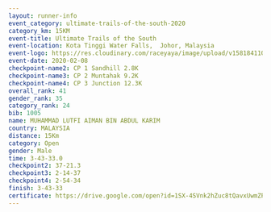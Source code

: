 ```yaml
--- 
layout: runner-info 
event_category: ultimate-trails-of-the-south-2020 
category_km: 15KM 
event-title: Ultimate Trails of the South 
event-location: Kota Tinggi Water Falls,  Johor, Malaysia 
event-logo: https://res.cloudinary.com/raceyaya/image/upload/v1581841103/logo/2020/ultimate-trails-2020_i93dfj.jpg 
event-date: 2020-02-08 
checkpoint-name2: CP 1 Sandhill 2.8K 
checkpoint-name3: CP 2 Muntahak 9.2K 
checkpoint-name4: CP 3 Junction 12.3K 
overall_rank: 41
gender_rank: 35
category_rank: 24
bib: 1005
name: MUHAMMAD LUTFI AIMAN BIN ABDUL KARIM
country: MALAYSIA
distance: 15Km
category: Open
gender: Male
time: 3-43-33.0
checkpoint2: 37-21.3
checkpoint3: 2-14-37
checkpoint4: 2-54-34
finish: 3-43-33
certificate: https://drive.google.com/open?id=1SX-4SVnk2hZuc8tQavxUwmZPmDNyybuD
--- 
```

